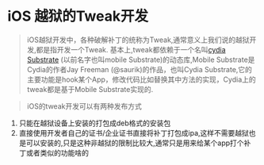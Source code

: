 # iOS 越狱的Tweak开发

> iOS越狱开发中，各种破解补丁的统称为Tweak,通常意义上我们说的越狱开发,都是指开发一个Tweak.
基本上,tweak都依赖于一个名叫[cydia Substrate](http://www.cydiasubstrate.com) (以前名字也叫mobile Substrate)的动态库,Mobile Substrate是Cydia的作者Jay Freeman (@saurik)的作品，也叫Cydia Substrate,它的主要功能是hook某个App，修改代码比如替换其中方法的实现，Cydia上的tweak都是基于Mobile Substrate实现的.

> iOS的tweak开发可以有两种发布方式   
  1.  只能在越狱设备上安装的打包成deb格式的安装包  
  2.  直接使用开发者自己的证书/企业证书直接将补丁打包成ipa,这样不需要越狱也是可以安装的,只是这种非越狱的限制比较大,通常只是用来给某个app打个补丁或者类似的功能啥的